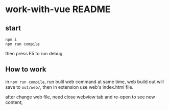 # work-with-vue README

## start

```
npm i
npm run compile
```

then press F5 to run debug

## How to work

in `npm run compile`, run bulil web command at same time, web build out will save to `out/web/`,
then in extension use web's index.html file.

after change web file, need close webview tab and re-open to see new content; 
